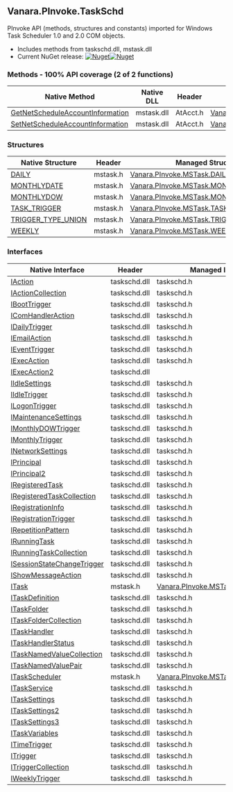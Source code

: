 ## Vanara.PInvoke.TaskSchd  
PInvoke API (methods, structures and constants) imported for Windows Task Scheduler 1.0 and 2.0 COM objects.

- Includes methods from taskschd.dll, mstask.dll  
- Current NuGet release: [![Nuget](https://img.shields.io/nuget/v/Vanara.PInvoke.TaskSchd?logo=nuget&style=flat-square)![Nuget](https://img.shields.io/nuget/dt/Vanara.PInvoke.TaskSchd?label=%20&style=flat-square)](https://www.nuget.org/packages/Vanara.PInvoke.TaskSchd)  
### Methods - 100% API coverage (2 of 2 functions)  
Native Method | Native DLL | Header | Managed Method  
--- | --- | --- | ---  
[GetNetScheduleAccountInformation](https://www.google.com/search?num=5&q=GetNetScheduleAccountInformation+site%3Adocs.microsoft.com) | mstask.dll | AtAcct.h | [Vanara.PInvoke.MSTask.GetNetScheduleAccountInformation](https://github.com/dahall/Vanara/search?l=C%23&q=GetNetScheduleAccountInformation)  
[SetNetScheduleAccountInformation](https://www.google.com/search?num=5&q=SetNetScheduleAccountInformation+site%3Adocs.microsoft.com) | mstask.dll | AtAcct.h | [Vanara.PInvoke.MSTask.SetNetScheduleAccountInformation](https://github.com/dahall/Vanara/search?l=C%23&q=SetNetScheduleAccountInformation)  
### Structures  
Native Structure | Header | Managed Structure  
--- | --- | ---  
[DAILY](https://www.google.com/search?num=5&q=DAILY+site%3Adocs.microsoft.com) | mstask.h | [Vanara.PInvoke.MSTask.DAILY](https://github.com/dahall/Vanara/search?l=C%23&q=DAILY)  
[MONTHLYDATE](https://www.google.com/search?num=5&q=MONTHLYDATE+site%3Adocs.microsoft.com) | mstask.h | [Vanara.PInvoke.MSTask.MONTHLYDATE](https://github.com/dahall/Vanara/search?l=C%23&q=MONTHLYDATE)  
[MONTHLYDOW](https://www.google.com/search?num=5&q=MONTHLYDOW+site%3Adocs.microsoft.com) | mstask.h | [Vanara.PInvoke.MSTask.MONTHLYDOW](https://github.com/dahall/Vanara/search?l=C%23&q=MONTHLYDOW)  
[TASK_TRIGGER](https://www.google.com/search?num=5&q=TASK_TRIGGER+site%3Adocs.microsoft.com) | mstask.h | [Vanara.PInvoke.MSTask.TASK_TRIGGER](https://github.com/dahall/Vanara/search?l=C%23&q=TASK_TRIGGER)  
[TRIGGER_TYPE_UNION](https://www.google.com/search?num=5&q=TRIGGER_TYPE_UNION+site%3Adocs.microsoft.com) | mstask.h | [Vanara.PInvoke.MSTask.TRIGGER_TYPE_UNION](https://github.com/dahall/Vanara/search?l=C%23&q=TRIGGER_TYPE_UNION)  
[WEEKLY](https://www.google.com/search?num=5&q=WEEKLY+site%3Adocs.microsoft.com) | mstask.h | [Vanara.PInvoke.MSTask.WEEKLY](https://github.com/dahall/Vanara/search?l=C%23&q=WEEKLY)  
### Interfaces  
Native Interface | Header | Managed Interface  
--- | --- | ---  
[IAction](https://www.google.com/search?num=5&q=IAction+site%3Adocs.microsoft.com) | taskschd.dll | taskschd.h | [Vanara.PInvoke.TaskSchd.IAction](https://github.com/dahall/Vanara/search?l=C%23&q=IAction)  
[IActionCollection](https://www.google.com/search?num=5&q=IActionCollection+site%3Adocs.microsoft.com) | taskschd.dll | taskschd.h | [Vanara.PInvoke.TaskSchd.IActionCollection](https://github.com/dahall/Vanara/search?l=C%23&q=IActionCollection)  
[IBootTrigger](https://www.google.com/search?num=5&q=IBootTrigger+site%3Adocs.microsoft.com) | taskschd.dll | taskschd.h | [Vanara.PInvoke.TaskSchd.IBootTrigger](https://github.com/dahall/Vanara/search?l=C%23&q=IBootTrigger)  
[IComHandlerAction](https://www.google.com/search?num=5&q=IComHandlerAction+site%3Adocs.microsoft.com) | taskschd.dll | taskschd.h | [Vanara.PInvoke.TaskSchd.IComHandlerAction](https://github.com/dahall/Vanara/search?l=C%23&q=IComHandlerAction)  
[IDailyTrigger](https://www.google.com/search?num=5&q=IDailyTrigger+site%3Adocs.microsoft.com) | taskschd.dll | taskschd.h | [Vanara.PInvoke.TaskSchd.IDailyTrigger](https://github.com/dahall/Vanara/search?l=C%23&q=IDailyTrigger)  
[IEmailAction](https://www.google.com/search?num=5&q=IEmailAction+site%3Adocs.microsoft.com) | taskschd.dll | taskschd.h | [Vanara.PInvoke.TaskSchd.IEmailAction](https://github.com/dahall/Vanara/search?l=C%23&q=IEmailAction)  
[IEventTrigger](https://www.google.com/search?num=5&q=IEventTrigger+site%3Adocs.microsoft.com) | taskschd.dll | taskschd.h | [Vanara.PInvoke.TaskSchd.IEventTrigger](https://github.com/dahall/Vanara/search?l=C%23&q=IEventTrigger)  
[IExecAction](https://www.google.com/search?num=5&q=IExecAction+site%3Adocs.microsoft.com) | taskschd.dll | taskschd.h | [Vanara.PInvoke.TaskSchd.IExecAction](https://github.com/dahall/Vanara/search?l=C%23&q=IExecAction)  
[IExecAction2](https://www.google.com/search?num=5&q=IExecAction2+site%3Adocs.microsoft.com) | taskschd.dll |  |   
[IIdleSettings](https://www.google.com/search?num=5&q=IIdleSettings+site%3Adocs.microsoft.com) | taskschd.dll | taskschd.h | [Vanara.PInvoke.TaskSchd.IIdleSettings](https://github.com/dahall/Vanara/search?l=C%23&q=IIdleSettings)  
[IIdleTrigger](https://www.google.com/search?num=5&q=IIdleTrigger+site%3Adocs.microsoft.com) | taskschd.dll | taskschd.h | [Vanara.PInvoke.TaskSchd.IIdleTrigger](https://github.com/dahall/Vanara/search?l=C%23&q=IIdleTrigger)  
[ILogonTrigger](https://www.google.com/search?num=5&q=ILogonTrigger+site%3Adocs.microsoft.com) | taskschd.dll | taskschd.h | [Vanara.PInvoke.TaskSchd.ILogonTrigger](https://github.com/dahall/Vanara/search?l=C%23&q=ILogonTrigger)  
[IMaintenanceSettings](https://www.google.com/search?num=5&q=IMaintenanceSettings+site%3Adocs.microsoft.com) | taskschd.dll | taskschd.h | [Vanara.PInvoke.TaskSchd.IMaintenanceSettings](https://github.com/dahall/Vanara/search?l=C%23&q=IMaintenanceSettings)  
[IMonthlyDOWTrigger](https://www.google.com/search?num=5&q=IMonthlyDOWTrigger+site%3Adocs.microsoft.com) | taskschd.dll | taskschd.h | [Vanara.PInvoke.TaskSchd.IMonthlyDOWTrigger](https://github.com/dahall/Vanara/search?l=C%23&q=IMonthlyDOWTrigger)  
[IMonthlyTrigger](https://www.google.com/search?num=5&q=IMonthlyTrigger+site%3Adocs.microsoft.com) | taskschd.dll | taskschd.h | [Vanara.PInvoke.TaskSchd.IMonthlyTrigger](https://github.com/dahall/Vanara/search?l=C%23&q=IMonthlyTrigger)  
[INetworkSettings](https://www.google.com/search?num=5&q=INetworkSettings+site%3Adocs.microsoft.com) | taskschd.dll | taskschd.h | [Vanara.PInvoke.TaskSchd.INetworkSettings](https://github.com/dahall/Vanara/search?l=C%23&q=INetworkSettings)  
[IPrincipal](https://www.google.com/search?num=5&q=IPrincipal+site%3Adocs.microsoft.com) | taskschd.dll | taskschd.h | [Vanara.PInvoke.TaskSchd.IPrincipal](https://github.com/dahall/Vanara/search?l=C%23&q=IPrincipal)  
[IPrincipal2](https://www.google.com/search?num=5&q=IPrincipal2+site%3Adocs.microsoft.com) | taskschd.dll | taskschd.h | [Vanara.PInvoke.TaskSchd.IPrincipal2](https://github.com/dahall/Vanara/search?l=C%23&q=IPrincipal2)  
[IRegisteredTask](https://www.google.com/search?num=5&q=IRegisteredTask+site%3Adocs.microsoft.com) | taskschd.dll | taskschd.h | [Vanara.PInvoke.TaskSchd.IRegisteredTask](https://github.com/dahall/Vanara/search?l=C%23&q=IRegisteredTask)  
[IRegisteredTaskCollection](https://www.google.com/search?num=5&q=IRegisteredTaskCollection+site%3Adocs.microsoft.com) | taskschd.dll | taskschd.h | [Vanara.PInvoke.TaskSchd.IRegisteredTaskCollection](https://github.com/dahall/Vanara/search?l=C%23&q=IRegisteredTaskCollection)  
[IRegistrationInfo](https://www.google.com/search?num=5&q=IRegistrationInfo+site%3Adocs.microsoft.com) | taskschd.dll | taskschd.h | [Vanara.PInvoke.TaskSchd.IRegistrationInfo](https://github.com/dahall/Vanara/search?l=C%23&q=IRegistrationInfo)  
[IRegistrationTrigger](https://www.google.com/search?num=5&q=IRegistrationTrigger+site%3Adocs.microsoft.com) | taskschd.dll | taskschd.h | [Vanara.PInvoke.TaskSchd.IRegistrationTrigger](https://github.com/dahall/Vanara/search?l=C%23&q=IRegistrationTrigger)  
[IRepetitionPattern](https://www.google.com/search?num=5&q=IRepetitionPattern+site%3Adocs.microsoft.com) | taskschd.dll | taskschd.h | [Vanara.PInvoke.TaskSchd.IRepetitionPattern](https://github.com/dahall/Vanara/search?l=C%23&q=IRepetitionPattern)  
[IRunningTask](https://www.google.com/search?num=5&q=IRunningTask+site%3Adocs.microsoft.com) | taskschd.dll | taskschd.h | [Vanara.PInvoke.TaskSchd.IRunningTask](https://github.com/dahall/Vanara/search?l=C%23&q=IRunningTask)  
[IRunningTaskCollection](https://www.google.com/search?num=5&q=IRunningTaskCollection+site%3Adocs.microsoft.com) | taskschd.dll | taskschd.h | [Vanara.PInvoke.TaskSchd.IRunningTaskCollection](https://github.com/dahall/Vanara/search?l=C%23&q=IRunningTaskCollection)  
[ISessionStateChangeTrigger](https://www.google.com/search?num=5&q=ISessionStateChangeTrigger+site%3Adocs.microsoft.com) | taskschd.dll | taskschd.h | [Vanara.PInvoke.TaskSchd.ISessionStateChangeTrigger](https://github.com/dahall/Vanara/search?l=C%23&q=ISessionStateChangeTrigger)  
[IShowMessageAction](https://www.google.com/search?num=5&q=IShowMessageAction+site%3Adocs.microsoft.com) | taskschd.dll | taskschd.h | [Vanara.PInvoke.TaskSchd.IShowMessageAction](https://github.com/dahall/Vanara/search?l=C%23&q=IShowMessageAction)  
[ITask](https://www.google.com/search?num=5&q=ITask+site%3Adocs.microsoft.com) | mstask.h | [Vanara.PInvoke.MSTask.ITask](https://github.com/dahall/Vanara/search?l=C%23&q=ITask)  
[ITaskDefinition](https://www.google.com/search?num=5&q=ITaskDefinition+site%3Adocs.microsoft.com) | taskschd.dll | taskschd.h | [Vanara.PInvoke.TaskSchd.ITaskDefinition](https://github.com/dahall/Vanara/search?l=C%23&q=ITaskDefinition)  
[ITaskFolder](https://www.google.com/search?num=5&q=ITaskFolder+site%3Adocs.microsoft.com) | taskschd.dll | taskschd.h | [Vanara.PInvoke.TaskSchd.ITaskFolder](https://github.com/dahall/Vanara/search?l=C%23&q=ITaskFolder)  
[ITaskFolderCollection](https://www.google.com/search?num=5&q=ITaskFolderCollection+site%3Adocs.microsoft.com) | taskschd.dll | taskschd.h | [Vanara.PInvoke.TaskSchd.ITaskFolderCollection](https://github.com/dahall/Vanara/search?l=C%23&q=ITaskFolderCollection)  
[ITaskHandler](https://www.google.com/search?num=5&q=ITaskHandler+site%3Adocs.microsoft.com) | taskschd.dll | taskschd.h | [Vanara.PInvoke.TaskSchd.ITaskHandler](https://github.com/dahall/Vanara/search?l=C%23&q=ITaskHandler)  
[ITaskHandlerStatus](https://www.google.com/search?num=5&q=ITaskHandlerStatus+site%3Adocs.microsoft.com) | taskschd.dll | taskschd.h | [Vanara.PInvoke.TaskSchd.ITaskHandlerStatus](https://github.com/dahall/Vanara/search?l=C%23&q=ITaskHandlerStatus)  
[ITaskNamedValueCollection](https://www.google.com/search?num=5&q=ITaskNamedValueCollection+site%3Adocs.microsoft.com) | taskschd.dll | taskschd.h | [Vanara.PInvoke.TaskSchd.ITaskNamedValueCollection](https://github.com/dahall/Vanara/search?l=C%23&q=ITaskNamedValueCollection)  
[ITaskNamedValuePair](https://www.google.com/search?num=5&q=ITaskNamedValuePair+site%3Adocs.microsoft.com) | taskschd.dll | taskschd.h | [Vanara.PInvoke.TaskSchd.ITaskNamedValuePair](https://github.com/dahall/Vanara/search?l=C%23&q=ITaskNamedValuePair)  
[ITaskScheduler](https://www.google.com/search?num=5&q=ITaskScheduler+site%3Adocs.microsoft.com) | mstask.h | [Vanara.PInvoke.MSTask.ITaskScheduler](https://github.com/dahall/Vanara/search?l=C%23&q=ITaskScheduler)  
[ITaskService](https://www.google.com/search?num=5&q=ITaskService+site%3Adocs.microsoft.com) | taskschd.dll | taskschd.h | [Vanara.PInvoke.TaskSchd.ITaskService](https://github.com/dahall/Vanara/search?l=C%23&q=ITaskService)  
[ITaskSettings](https://www.google.com/search?num=5&q=ITaskSettings+site%3Adocs.microsoft.com) | taskschd.dll | taskschd.h | [Vanara.PInvoke.TaskSchd.ITaskSettings](https://github.com/dahall/Vanara/search?l=C%23&q=ITaskSettings)  
[ITaskSettings2](https://www.google.com/search?num=5&q=ITaskSettings2+site%3Adocs.microsoft.com) | taskschd.dll | taskschd.h | [Vanara.PInvoke.TaskSchd.ITaskSettings2](https://github.com/dahall/Vanara/search?l=C%23&q=ITaskSettings2)  
[ITaskSettings3](https://www.google.com/search?num=5&q=ITaskSettings3+site%3Adocs.microsoft.com) | taskschd.dll | taskschd.h | [Vanara.PInvoke.TaskSchd.ITaskSettings3](https://github.com/dahall/Vanara/search?l=C%23&q=ITaskSettings3)  
[ITaskVariables](https://www.google.com/search?num=5&q=ITaskVariables+site%3Adocs.microsoft.com) | taskschd.dll | taskschd.h | [Vanara.PInvoke.TaskSchd.ITaskVariables](https://github.com/dahall/Vanara/search?l=C%23&q=ITaskVariables)  
[ITimeTrigger](https://www.google.com/search?num=5&q=ITimeTrigger+site%3Adocs.microsoft.com) | taskschd.dll | taskschd.h | [Vanara.PInvoke.TaskSchd.ITimeTrigger](https://github.com/dahall/Vanara/search?l=C%23&q=ITimeTrigger)  
[ITrigger](https://www.google.com/search?num=5&q=ITrigger+site%3Adocs.microsoft.com) | taskschd.dll | taskschd.h | [Vanara.PInvoke.TaskSchd.ITrigger](https://github.com/dahall/Vanara/search?l=C%23&q=ITrigger)  
[ITriggerCollection](https://www.google.com/search?num=5&q=ITriggerCollection+site%3Adocs.microsoft.com) | taskschd.dll | taskschd.h | [Vanara.PInvoke.TaskSchd.ITriggerCollection](https://github.com/dahall/Vanara/search?l=C%23&q=ITriggerCollection)  
[IWeeklyTrigger](https://www.google.com/search?num=5&q=IWeeklyTrigger+site%3Adocs.microsoft.com) | taskschd.dll | taskschd.h | [Vanara.PInvoke.TaskSchd.IWeeklyTrigger](https://github.com/dahall/Vanara/search?l=C%23&q=IWeeklyTrigger)  

